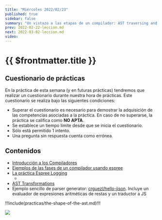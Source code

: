 ```yaml
---
title: "Miércoles 2022/02/23"
published: true
sidebar: false
summary: "Un vistazo a las etapas de un compilador: AST traversing and AST transformation"
prev: 2022-02-22-leccion.md
next: 2022-03-02-leccion.md
video: 
---
```


# {{ $frontmatter.title }}

## Cuestionario de prácticas

En la práctica de esta semana (y en futuras prácticas) tendremos que realizar un cuestionario durante nuestra hora de prácticas. 
Este cuestionario se realiza bajo las siguientes condiciones:

* Superar el cuestionario es necesario para demostrar la adquisición de las competencias asociadas a la práctica. En caso de no superarse, la práctica se califica como **NO APTA**.
* Se establece un tiempo límite desde que se inicia el cuestionario. 
* Sólo está permitido 1 intento.
* Una pregunta sin respuesta cuenta como errónea.

## Contenidos

* [Introducción a los Compiladores](https://docs.google.com/presentation/d/1N8h99dXzud9HzH8XY6QCZSmATCAWXtZebuqRTiy8qMU/edit?usp=sharing)
* [Ejemplos de las fases de un compilador usando espree](/temas/introduccion-a-pl/esprima.html#repl-example)
* [La práctica Espree Logging](/practicas/esprima-logging.html)
  * [](practicas/esprima-logging.html#the-shape-of-the-ast-for-console-log)
* [AST Transformations](/temas/introduccion-a-pl/master-the-art-of-the-ast.html#constant-folding)
* Ejemplo sencillo de parser generator: [crguezl/hello-jison](https://github.com/crguezl/hello-jison). Incluye un evaluador de expresiones aritméticas de restas y un traductor a JS

!!!include(practicas/the-shape-of-the-ast.md)!!!

<img src="/images/Translation-of-a-statement.jpeg"/>


